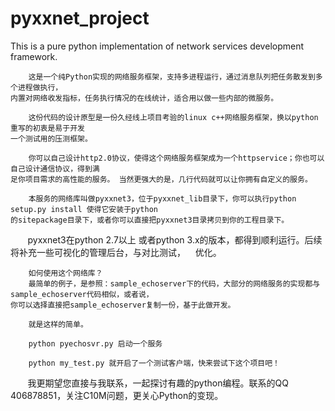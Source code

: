 # pyxxnet_project
This is a pure python implementation of network services development framework.

        这是一个纯Python实现的网络服务框架，支持多进程运行，通过消息队列把任务散发到多个进程做执行，
    内置对网络收发指标，任务执行情况的在线统计，适合用以做一些内部的微服务。
    
        这份代码的设计原型是一份久经线上项目考验的linux c++网络服务框架，换以python重写的初衷是易于开发
    一个测试用的压测框架。    

        你可以自己设计http2.0协议，使得这个网络服务框架成为一个httpservice；你也可以自己设计通信协议，得到满
    足你项目需求的高性能的服务。 当然更强大的是，几行代码就可以让你拥有自定义的服务。

        本服务的网络库叫做pyxxnet3，位于pyxxnet_lib目录下，你可以执行python setup.py install 使得它安装于python
    的sitepackage目录下，或者你可以直接把pyxxnet3目录拷贝到你的工程目录下。
    
        pyxxnet3在python 2.7以上 或者python 3.x的版本，都得到顺利运行。后续将补充一些可视化的管理后台，与对比测试，
    优化。

        如何使用这个网络库？
        最简单的例子，是参照：sample_echoserver下的代码，大部分的网络服务的实现都与sample_echoserver代码相似，或者说，
    你可以选择直接把sample_echoserver复制一份，基于此做开发。

        就是这样的简单。

        python pyechosvr.py 启动一个服务

        python my_test.py 就开启了一个测试客户端，快来尝试下这个项目吧！

        我更期望您直接与我联系，一起探讨有趣的python编程。联系的QQ 406878851，关注C10M问题，更关心Python的变现。







